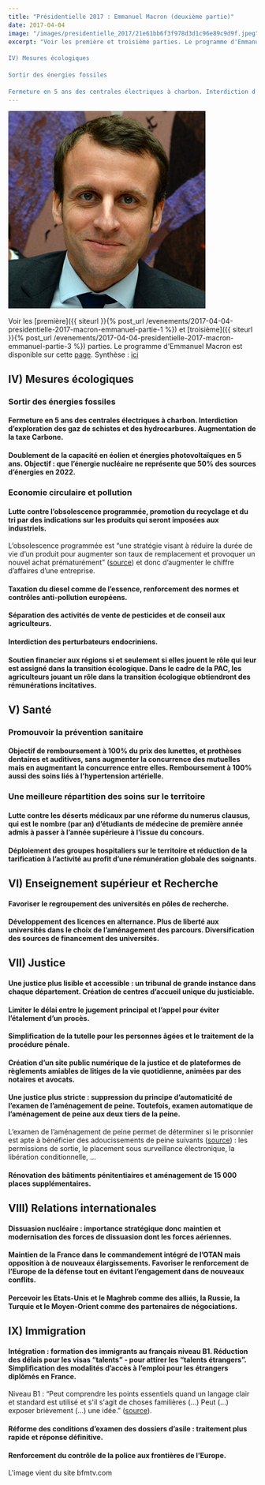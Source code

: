 ```yaml
---
title: "Présidentielle 2017 : Emmanuel Macron (deuxième partie)"
date: 2017-04-04
image: "/images/presidentielle_2017/21e61bb6f3f978d3d1c96e89c9d9f.jpeg"
excerpt: "Voir les première et troisième parties. Le programme d'Emmanuel Macron est disponible sur cette page. Synthèse : ici.

IV) Mesures écologiques

Sortir des énergies fossiles

Fermeture en 5 ans des centrales électriques à charbon. Interdiction d’exploration des gaz de schistes et des hydrocarbures. Augmentation de..."
---
```


![Emmanuel Macron](/images/presidentielle_2017/21e61bb6f3f978d3d1c96e89c9d9f.jpeg) 

Voir les [première]({{ siteurl }}{% post_url /evenements/2017-04-04-presidentielle-2017-macron-emmanuel-partie-1 %}) et [troisième]({{ siteurl }}{% post_url /evenements/2017-04-04-presidentielle-2017-macron-emmanuel-partie-3 %}) parties. Le programme d'Emmanuel Macron est disponible sur cette [page](http://www.en-marche.fr/emmanuel-macron/le-programme). Synthèse : [ici](http://www.cnewsmatin.fr/politique/2017-03-19/presidentielle-2017-le-programme-demmanuel-macron-744341)

## IV) Mesures écologiques ##

### Sortir des énergies fossiles ###

#### Fermeture en 5 ans des centrales électriques à charbon. Interdiction d’exploration des gaz de schistes et des hydrocarbures. Augmentation de la taxe Carbone. ####

#### Doublement de la capacité en éolien et énergies photovoltaïques en 5 ans. Objectif : que l’énergie nucléaire ne représente que 50% des sources d’énergies en 2022. ####

### Economie circulaire et pollution ###

#### Lutte contre l’obsolescence programmée, promotion du recyclage et du tri par des indications sur les produits qui seront imposées aux industriels. ####

L’obsolescence programmée est “une stratégie visant à réduire la durée de vie d’un produit pour augmenter son taux de remplacement et provoquer un nouvel achat prématurément” ([source](http://obsolescence-programmee.fr/)) et donc d’augmenter le chiffre d’affaires d’une entreprise.

#### Taxation du diesel comme de l’essence, renforcement des normes et contrôles anti-pollution européens. ####

#### Séparation des activités de vente de pesticides et de conseil aux agriculteurs. ####

#### Interdiction des perturbateurs endocriniens. ####

#### Soutien financier aux régions si et seulement si elles jouent le rôle qui leur est assigné dans la transition écologique. Dans le cadre de la PAC, les agriculteurs jouant un rôle dans la transition écologique obtiendront des rémunérations incitatives. ####

## V) Santé ##

### Promouvoir la prévention sanitaire ###

#### Objectif de remboursement à 100% du prix des lunettes, et prothèses dentaires et auditives, sans augmenter la concurrence des mutuelles mais en augmentant la concurrence entre elles. Remboursement à 100% aussi des soins liés à l’hypertension artérielle. ####

### Une meilleure répartition des soins sur le territoire ###

#### Lutte contre les déserts médicaux par une réforme du numerus clausus, qui est le nombre (par an) d’étudiants de médecine de première année admis à passer à l’année supérieure à l’issue du concours. ####

#### Déploiement des groupes hospitaliers sur le territoire et réduction de la tarification à l’activité au profit d’une rémunération globale des soignants. ####

## VI) Enseignement supérieur et Recherche ##

#### Favoriser le regroupement des universités en pôles de recherche. ####

#### Développement des licences en alternance. Plus de liberté aux universités dans le choix de l’aménagement des parcours. Diversification des sources de financement des universités. ####

## VII) Justice ##

#### Une justice plus lisible et accessible : un tribunal de grande instance dans chaque département. Création de centres d’accueil unique du justiciable. ####

#### Limiter le délai entre le jugement principal et l’appel pour éviter l’étalement d’un procès. ####

#### Simplification de la tutelle pour les personnes âgées et le traitement de la procédure pénale. ####

#### Création d’un site public numérique de la justice et de plateformes de règlements amiables de litiges de la vie quotidienne, animées par des notaires et avocats. ####

#### Une justice plus stricte : suppression du principe d’automaticité de l’examen de l’aménagement de peine. Toutefois, examen automatique de l’aménagement de peine aux deux tiers de la peine. ####

L’examen de l’aménagement de peine permet de déterminer si le prisonnier est apte à bénéficier des adoucissements de peine suivants ([source](http://prisonjustice44.free.fr/w_Fiche_13-1_sortir_de_prison_amenagement_de_peines.pdf)) : les permissions de sortie, le placement sous surveillance électronique, la libération conditionnelle, …

#### Rénovation des bâtiments pénitentiaires et aménagement de 15 000 places supplémentaires. ####

## VIII) Relations internationales ##

#### Dissuasion nucléaire : importance stratégique donc maintien et modernisation des forces de dissuasion dont les forces aériennes. ####

#### Maintien de la France dans le commandement intégré de l’OTAN mais opposition à de nouveaux élargissements. Favoriser le renforcement de l’Europe de la défense tout en évitant l’engagement dans de nouveaux conflits. ####

#### Percevoir les Etats-Unis et le Maghreb comme des alliés, la Russie, la Turquie et le Moyen-Orient comme des partenaires de négociations. ####

## IX) Immigration ##

#### Intégration : formation des immigrants au français niveau B1. Réduction des délais pour les visas “talents” - pour attirer les “talents étrangers”. Simplification des modalités d’accès à l’emploi pour les étrangers diplômés en France. ####

Niveau B1 : “Peut comprendre les points essentiels quand un langage clair et standard est utilisé et s'il s'agit de choses familières (...) Peut (...) exposer brièvement (...) une idée.” ([source](http://www.france-langue.fr/page/niveaux-de-francais-7)). 

#### Réforme des conditions d’examen des dossiers d’asile : traitement plus rapide et réponse définitive. ####

#### Renforcement du contrôle de la police aux frontières de l’Europe. ####

L'image vient du site bfmtv.com
